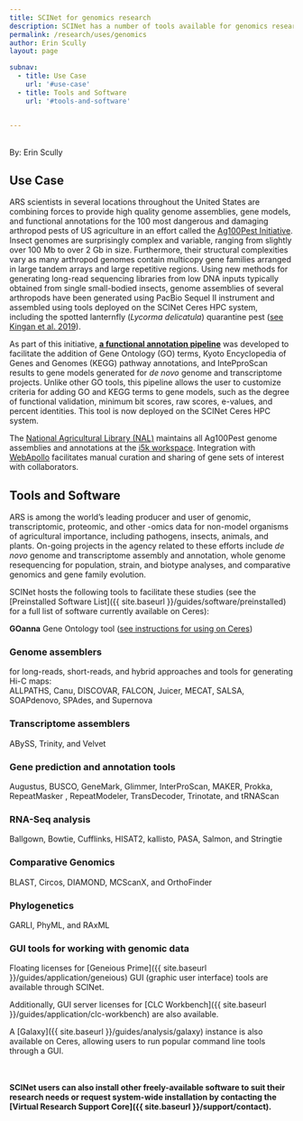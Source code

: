 ```yaml
---
title: SCINet for genomics research
description: SCINet has a number of tools available for genomics research
permalink: /research/uses/genomics
author: Erin Scully
layout: page

subnav:
  - title: Use Case
    url: '#use-case'
  - title: Tools and Software
    url: '#tools-and-software'


---
```


<br>
By: Erin Scully

## Use Case

ARS scientists in several locations throughout the United States are combining forces to provide high quality genome assemblies, gene models, and functional annotations for the 100 most dangerous and damaging arthropod pests of US agriculture in an effort called the [Ag100Pest Initiative](http://i5k.github.io/ag100pest). Insect genomes are surprisingly complex and variable, ranging from slightly over 100 Mb to over 2 Gb in size. Furthermore, their structural complexities vary as many arthropod genomes contain multicopy gene families arranged in large tandem arrays and large repetitive regions. Using new methods for generating long-read sequencing libraries from low DNA inputs typically obtained from single small-bodied insects, genome assemblies of several arthropods have been generated using PacBio Sequel II instrument and assembled using tools deployed on the SCINet Ceres HPC system, including the spotted lanternfly (*Lycorma delicatula*) quarantine pest ([see Kingan et al. 2019](https://doi.org/10.1093/gigascience/giz122)).

As part of this initiative, [**a functional annotation pipeline**](https://agbase-docs.readthedocs.io/en/latest/agbase/workflow.html) was developed to facilitate the addition of Gene Ontology (GO) terms, Kyoto Encyclopedia of Genes and Genomes (KEGG) pathway annotations, and IntePproScan results to gene models generated for *de novo* genome and transcriptome projects. Unlike other GO tools, this pipeline allows the user to customize criteria for adding GO and KEGG terms to gene models, such as the degree of functional validation, minimum bit scores, raw scores, e-values, and percent identities. This tool is now deployed on the SCINet Ceres HPC system.

The [National Agricultural Library (NAL)](https://www.nal.usda.gov/main/) maintains all Ag100Pest genome assemblies and annotations at the [i5k workspace](https://i5k.nal.usda.gov/). Integration with [WebApollo](https://genomearchitect.readthedocs.io/en/latest/) facilitates manual curation and sharing of gene sets of interest with collaborators.  


## Tools and Software

ARS is among the world’s leading producer and user of genomic, transcriptomic, proteomic, and other -omics data for non-model organisms of agricultural importance, including pathogens, insects, animals, and plants. On-going projects in the agency related to these efforts include *de novo* genome and transcriptome assembly and annotation, whole genome resequencing for population, strain, and biotype analyses, and comparative genomics and gene family evolution.

SCINet hosts the following tools to facilitate these studies (see the [Preinstalled Software List]({{ site.baseurl }}/guides/software/preinstalled) for a full list of software currently available on Ceres):

**GOanna** Gene Ontology tool ([see instructions for using on Ceres](https://agbase-docs.readthedocs.io/en/latest/goanna/using_goanna_ceres.html))

### Genome assemblers
for long-reads, short-reads, and hybrid approaches and tools for generating Hi-C maps:<br>
ALLPATHS, Canu, DISCOVAR, FALCON, Juicer, MECAT, SALSA, SOAPdenovo, SPAdes, and Supernova

### Transcriptome assemblers
ABySS, Trinity, and Velvet

### Gene prediction and annotation tools
Augustus, BUSCO, GeneMark, Glimmer, InterProScan, MAKER, Prokka, RepeatMasker , RepeatModeler, TransDecoder, Trinotate, and tRNAScan

### RNA-Seq analysis
Ballgown, Bowtie, Cufflinks, HISAT2, kallisto, PASA, Salmon, and Stringtie

### Comparative Genomics
BLAST, Circos, DIAMOND, MCScanX, and OrthoFinder

### Phylogenetics
GARLI, PhyML, and RAxML

### GUI tools for working with genomic data
Floating licenses for [Geneious Prime]({{ site.baseurl }}/guides/application/geneious) GUI (graphic user interface) tools are available through SCINet. 

Additionally, GUI server licenses for [CLC Workbench]({{ site.baseurl }}/guides/application/clc-workbench) are also available. 

A [Galaxy]({{ site.baseurl }}/guides/analysis/galaxy) instance is also available on Ceres, allowing users to run popular command line tools through a GUI.
<br><br><br>

**SCINet users can also install other freely-available software to suit their research needs or request system-wide installation by contacting the [Virtual Research Support Core]({{ site.baseurl }}/support/contact).** 
